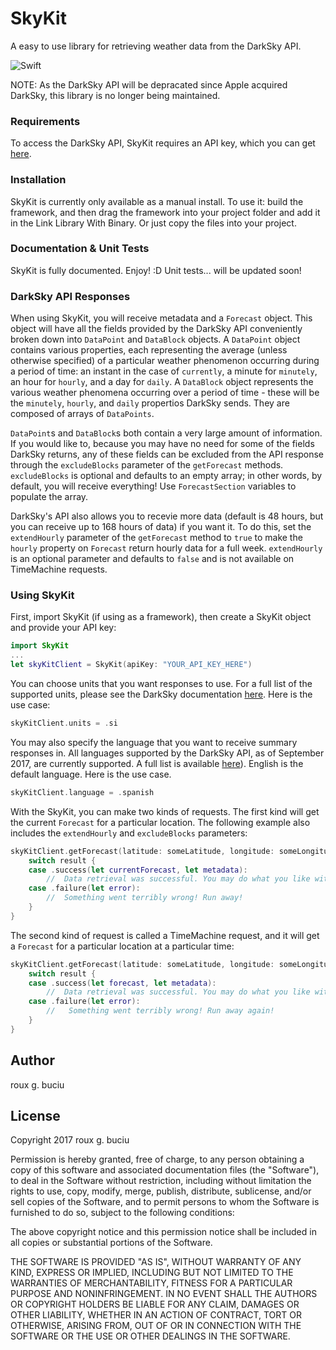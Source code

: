 # SkyKit
A easy to use library for retrieving weather data from the DarkSky API.

![Swift](http://img.shields.io/badge/swift-4.0-brightgreen.svg)

NOTE: As the DarkSky API will be depracated since Apple acquired DarkSky, this library is no longer being maintained.


### Requirements

To access the DarkSky API, SkyKit requires an API key, which you can get [here](https://darksky.net/dev/).


### Installation

SkyKit is currently only available as a manual install. To use it: build the framework, and then drag the framework into your project folder and add it in the Link Library With Binary. Or just copy the files into your project.


### Documentation & Unit Tests

SkyKit is fully documented. Enjoy! :D
Unit tests... will be updated soon!


### DarkSky API Responses

When using SkyKit, you will receive metadata and a `Forecast` object. This object will have all the fields provided by the DarkSky API conveniently broken down into `DataPoint` and `DataBlock` objects. A `DataPoint` object contains various properties, each representing the average (unless otherwise specified) of a particular weather phenomenon occurring during a period of time: an instant in the case of `currently`, a minute for `minutely`, an hour for `hourly`, and a day for `daily`. A `DataBlock` object represents the various weather phenomena occurring over a period of time - these will be the `minutely`, `hourly`, and `daily` propertios DarkSky sends. They are composed of arrays of `DataPoints`.

`DataPoint`s and `DataBlock`s both contain a very large amount of information. If you would like to, because you may have no need for some of the fields DarkSky returns, any of these fields can be excluded from the API response through the `excludeBlocks` parameter of the `getForecast` methods. `excludeBlocks` is optional and defaults to an empty array; in other words, by default, you will receive everything! Use `ForecastSection` variables to populate the array.

DarkSky's API also allows you to recevie more data (default is 48 hours, but you can receive up to 168 hours of data) if you want it. To do this, set the `extendHourly` parameter of the `getForecast` method to `true` to make the `hourly` property on `Forecast` return hourly data for a full week. `extendHourly` is an optional parameter and defaults to `false` and is not available on TimeMachine requests.


### Using SkyKit

First, import SkyKit (if using as a framework), then create a SkyKit object and provide your API key:

```swift
import SkyKit
...
let skyKitClient = SkyKit(apiKey: "YOUR_API_KEY_HERE")
```

You can choose units that you want responses to use. For a full list of the supported units, please see the DarkSky documentation [here](https://darksky.net/dev/docs/forecast). Here is the use case:

```swift
skyKitClient.units = .si
```


You may also specify the language that you want to receive summary responses in. All languages supported by the DarkSky API, as of September 2017, are currently supported. A full list is available [here](https://darksky.net/dev/docs/forecast)). English is the default language. Here is the use case.

```swift
skyKitClient.language = .spanish
```


With the SkyKit, you can make two kinds of requests. The first kind will get the current `Forecast` for a particular location. The following example also includes the `extendHourly` and `excludeBlocks` parameters:

```swift
skyKitClient.getForecast(latitude: someLatitude, longitude: someLongitude, extendHourly: true, excludeBlocks: [.hourly]) { result in
    switch result {
    case .success(let currentForecast, let metadata):
        //  Data retrieval was successful. You may do what you like with the currentForecast and the metadata objects.
    case .failure(let error):
        //  Something went terribly wrong! Run away!
    }
}
```

The second kind of request is called a TimeMachine request, and it will get a `Forecast` for a particular location at a particular time:

```swift
skyKitClient.getForecast(latitude: someLatitude, longitude: someLongitude, time: someTime) { result in
    switch result {
    case .success(let forecast, let metadata):
        //  Data retrieval was successful. You may do what you like with the currentForecast and the metadata objects.
    case .failure(let error):
        //   Something went terribly wrong! Run away again!
    }
}
```


## Author

roux g. buciu


## License

Copyright 2017 roux g. buciu

Permission is hereby granted, free of charge, to any person obtaining a copy of this software and associated documentation files (the "Software"), to deal in the Software without restriction, including without limitation the rights to use, copy, modify, merge, publish, distribute, sublicense, and/or sell copies of the Software, and to permit persons to whom the Software is furnished to do so, subject to the following conditions:

The above copyright notice and this permission notice shall be included in all copies or substantial portions of the Software.

THE SOFTWARE IS PROVIDED "AS IS", WITHOUT WARRANTY OF ANY KIND, EXPRESS OR IMPLIED, INCLUDING BUT NOT LIMITED TO THE WARRANTIES OF MERCHANTABILITY, FITNESS FOR A PARTICULAR PURPOSE AND NONINFRINGEMENT. IN NO EVENT SHALL THE AUTHORS OR COPYRIGHT HOLDERS BE LIABLE FOR ANY CLAIM, DAMAGES OR OTHER LIABILITY, WHETHER IN AN ACTION OF CONTRACT, TORT OR OTHERWISE, ARISING FROM, OUT OF OR IN CONNECTION WITH THE SOFTWARE OR THE USE OR OTHER DEALINGS IN THE SOFTWARE.
